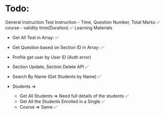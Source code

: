 # Todo:

General Instruction
  Test Instruction - Time, Question Number, Total Marks ✅
  course - validity time(Duration) ✅
Learning Materials

- Get All Test in Array: ✅
- Get Question based on Section ID in Array: ✅
- Profile get user by User ID (Auth error)
- Section Update, Section Delete API ✅
- Search By Name (Get Students by Name) ✅

- Students => 
  - Get All Students => Need full details of the students ✅
  - Get All the Students Enrolled in a Single ✅ 
  - Course => Same ✅